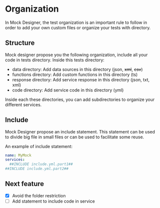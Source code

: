 # Organization
In Mock Designer, the test organization is an important rule to follow in order to add your own custom files or organize your tests with directory.

## Structure
Mock designer propose you the following organization, include all your code in tests directory.
Inside this tests directory:
* data directory: Add data sources in this directory (json, ~~xml~~, ~~csv~~)
* functions directory: Add custom functions in this directory (ts)
* response directory: Add service response in this directory (json, txt, xml)
* code directory: Add service code in this directory (yml)

Inside each these directories, you can add subdirectories to organize your different services.

## Include

Mock Designer propose an include statement.
This statement can be used to divide big file in small files or can be used to facilitate some reuse.

An example of include statement:
```yml
name: MyMock
services:
  ##INCLUDE include.yml.part1##
##INCLUDE include.yml.part2##
```

## Next feature

- [x] Avoid the folder restriction 
- [ ] Add statement to include code in service